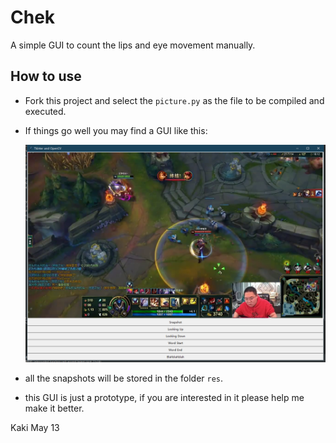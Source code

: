 # Chek

 A simple GUI to count the lips and eye movement manually.

## How to use

- Fork this project and select the `picture.py` as the file to be compiled and executed.
- If things go well you may find a GUI like this:

     ![sample](sample.png)

- all the snapshots will be stored in the folder `res`.
- this GUI is just a prototype, if you are interested in it please help me make it better.

Kaki
May 13